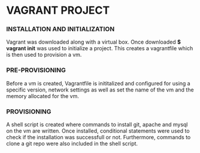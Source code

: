 # VAGRANT PROJECT

### INSTALLATION AND INITIALIZATION

Vagrant was downloaded along with a virtual box. Once downloaded **$ vagrant init** was used to initialize a project. This creates a vagrantfile which is then used to provision a vm.

### PRE-PROVISIONING

Before a vm is created, Vagrantfile is inititalized and configured for using a specific version, network settings as well as set the name of the vm and the memory allocated for the vm.

### PROVISIONING

A shell script is created where commands to install git, apache and mysql on the vm are written. Once installed, conditional statements were used to check if the installation was successfull or not. Furthermore, commands to clone a git repo were also included in the shell script.
